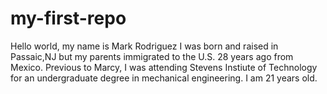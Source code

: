# my-first-repo
Hello world, my name is Mark Rodriguez
I was born and raised in Passaic,NJ but my parents immigrated to the U.S. 28 years ago from Mexico.
Previous to Marcy, I was attending Stevens Instiute of Technology for an undergraduate degree in mechanical engineering.
I am 21 years old.